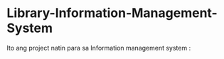 # Library-Information-Management-System
Ito ang project natin para sa Information management system :
